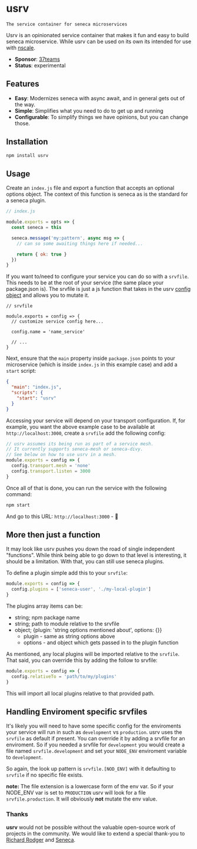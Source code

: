 # usrv

    The service container for seneca microservices

Usrv is an opinionated service container that makes it fun and easy to build seneca microservice. While usrv can be used on its own its intended for use with [nscale](https://www.npmjs.com/package/nscale).

- **Sponsor**: [37teams](https://www.37teams.com)
- **Status**: experimental

## Features

- **Easy**: Modernizes seneca with async await, and in general gets out of the way.
- **Simple**: Simplifies what you need to do to get up and running
- **Configurable**: To simplify things we have opinions, but you can change those.

## Installation

```bash
npm install usrv
```

## Usage

Create an `index.js` file and export a function that accepts an optional options object. The context of this function is seneca as is the standard for a seneca plugin.

```js
// index.js

module.exports = opts => {
  const seneca = this

  seneca.message('my:pattern', async msg => {
    // can so some awaiting things here if needed...

    return { ok: true }
  })
}
```

If you want to/need to configure your service you can do so with
a `srvfile`. This needs to be at the root of your service (the same place your package.json is). The srvfile is just a js function that takes in the usrv [config object](srvfile.md) and allows you to mutate it.

```
// srvfile

module.exports = config => {
  // customize service config here...

  config.name = 'name_service'

  // ...
}

```

Next, ensure that the `main` property inside `package.json` points to your microservice (which is inside `index.js` in this example case) and add a `start` script:

```json
{
  "main": "index.js",
  "scripts": {
    "start": "usrv"
  }
}
```

Accessing your service will depend on your transport configuration. If, for example, you want the above example case to be available at `http://localhost:3000`, create a `srvfile` add the following config:

```js
// usrv assumes its being run as part of a service mesh.
// It currently supports seneca-mesh or seneca-divy.
// See below on how to use usrv in a mesh.
module.exports = config => {
  config.transport.mesh = 'none'
  config.transport.listen = 3000
}
```

Once all of that is done, you can run the service with the following command:

```bash
npm start
```

And go to this URL: `http://localhost:3000` - 🎉

## More then just a function

It may look like usrv pushes you down the road of single independent "functions". While think being able to go down to that level is interesting, it should be a limitation. With that, you can still use seneca plugins.

To define a plugin simple add this to your `srvfile`:

```js
module.exports = config => {
  config.plugins = ['seneca-user', './my-local-plugin']
}
```

The plugins array items can be:

- string; npm package name
- string; path to module relative to the srvfile
- object; {plugin: 'string options mentioned about', options: {}}
  - plugin - same as string options above
  - options - and object which gets passed in to the plugin function

As mentioned, any local plugins will be imported relative to the `srvfile`. That said, you can override this by adding the follow to srvfile:

```js
module.exports = config => {
  config.relativeTo = 'path/to/my/plugins'
}
```

This will import all local plugins relative to that provided path.

## Handling Enviroment specific srvfiles

It's likely you will need to have some specific config for the enviroments your service will run in such as `development` vs `production`.
usrv uses the `srvfile` as default if present. You can override it by adding a srvfile for an enviroment. So if you needed a srvfile for `development` you would create a file named `srvfile.development` and set your `NODE_ENV` enviroment variable to `development`.

So again, the look up pattern is `srvfile.[NOD_ENV]` with it defaulting to `srvfile` if no specific file exists.

**note:** The file extension is a lowercase form of the env var. So if your NODE_ENV var is set to `PRODUCTION` usrv will look for a file `srvfile.production`. It will obviously **not** mutate the env value.

### Thanks

**usrv** would not be possible without the valuable open-source work of projects in the community. We would like to extend a special thank-you to [Richard Rodger](http://www.richardrodger.com/) and [Seneca](https://github.com/senecajs/seneca).
